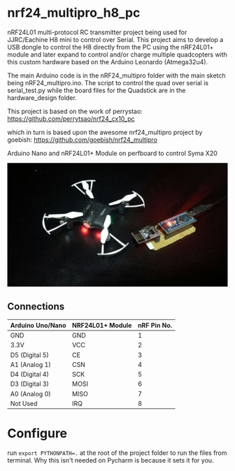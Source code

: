 # nrf24_multipro_h8_pc
nRF24L01 multi-protocol RC transmitter project being used for JJRC/Eachine H8 mini to control over Serial. This project aims to develop a USB dongle to control the H8 directly from the PC using the nRF24L01+ module and later expand to control and/or charge multiple quadcopters with this custom hardware based on the Arduino Leonardo (Atmega32u4).

The main Arduino code is in the nRF24_multipro folder with the main sketch being nRF24_multipro.ino. The script to control the quad over serial is serial_test.py while the board files for the Quadstick are in the hardware_design folder.

This project is based on the work of perrystao:
https://github.com/perrytsao/nrf24_cx10_pc

which in turn is based upon the awesome nrf24_multipro project by goebish:
https://github.com/goebish/nrf24_multipro

Arduino Nano and nRF24L01+ Module on perfboard to control Syma X20

![Nano+nRF Syma X20](/media/Nano_X20.jpeg?raw=true)

## Connections

| Arduino Uno/Nano    | NRF24L01+ Module               | nRF Pin No.   |
|---------------------|--------------------------------|---------------|
| GND                 | GND                            | 1             |
| 3.3V                | VCC                            | 2             |
| D5 (Digital 5)      | CE                             | 3             |
| A1 (Analog 1)       | CSN                            | 4             |
| D4 (Digital 4)      | SCK                            | 5             |
| D3 (Digital 3)      | MOSI                           | 6             |
| A0 (Analog 0)       | MISO                           | 7             |
| Not Used            | IRQ                            | 8             |

# Configure

run `export PYTHONPATH=.` at the root of the project folder to run the files from terminal. 
Why this isn't needed on Pycharm is because it sets it for you. 
